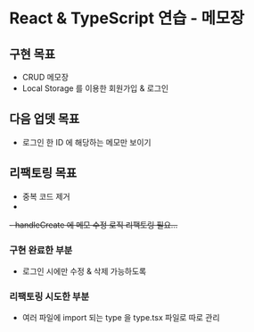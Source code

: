 # React & TypeScript 연습 - 메모장

## 구현 목표

- CRUD 메모장
- Local Storage 를 이용한 회원가입 & 로그인

## 다음 업뎃 목표
- 로그인 한 ID 에 해당하는 메모만 보이기

## 리팩토링 목표
- 중복 코드 제거
- 
~~- handleCreate 에 메모 수정 로직 리팩토링 필요...~~

### 구현 완료한 부분
- 로그인 시에만 수정 & 삭제 가능하도록

### 리팩토링 시도한 부분
- 여러 파일에 import 되는 type 을 type.tsx 파일로 따로 관리
